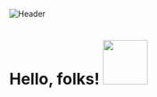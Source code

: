 <!--![Header](/AnnanyaPandey.png)-->
![Header](https://media.giphy.com/media/1XCcD9VLQZ2Io/giphy.gif)
<!--### Hi there 👋-->
# Hello, folks! <img src="https://media.giphy.com/media/26AHJRDdK0iTyu1xK/giphy.gif" width="80px"><!--width="30px"-->

<!--
**Annanya481/Annanya481** is a ✨ _special_ ✨ repository because its `README.md` (this file) appears on your GitHub profile.

Here are some ideas to get you started:

- 🔭 I’m currently working on ...
- 🌱 I’m currently learning ...
- 👯 I’m looking to collaborate on ...
- 🤔 I’m looking for help with ...
- 💬 Ask me about ...
- 📫 How to reach me: ...
- 😄 Pronouns: ...
- ⚡ Fun fact: ...
-->
